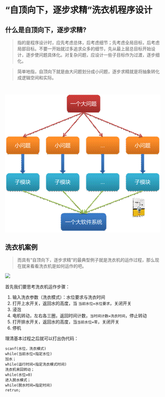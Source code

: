 # **“自顶向下，逐步求精”洗衣机程序设计**
## 什么是自顶向下，逐步求精?
>指的是程序设计时，应先考虑总体，后考虑细节；先考虑全局目标，后考虑局部目标。不要一开始就过多追求众多的细节，先从最上层总目标开始设计，逐步使问题具体化。对复杂问题，应设计一些子目标作为过渡，逐步细化。

>简单地指，自顶向下就是由大问题划分成小问题，逐步求精就是将抽象转化成逻辑空间和实际。
<br>

![](images/第九/1.gif)

## 洗衣机案例
>而具有“自顶向下，逐步求精”的最典型例子就是洗衣机的运作过程，那么现在就来看看洗衣机是如何运作的吧。

![](https://ss3.bdstatic.com/70cFv8Sh_Q1YnxGkpoWK1HF6hhy/it/u=2423467763,2493290348&fm=11&gp=0.jpg)

首先我们要思考洗衣机运作步骤：
1. 输入洗衣参数（洗衣模式）：水位要求与洗衣时间
2. 打开上水开关，返回水的高度，当 `当前水位=水位要求`，关闭开关
3. 浸泡
4. 电机转动，左右各三圈，返回时间计数，`当时间计数=洗衣时间`，停止转动
5. 打开排水开关，返回水的高度，当`当前水位=零`，关闭开关
6. 停机

理清基本过程之后就可以打出伪代码： 

    scanf(水位，洗衣模式) 
    while(当前水位<指定水位) 
    加水； 
    while(运行时间<指定洗衣模式时间) 
    洗衣机来回转动； 
    while(水位=0) 
    进入脱水模式； 
    while(脱水时间=指定时间) 
    retrun;

